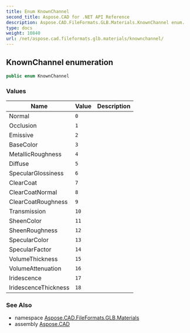 ```yaml
---
title: Enum KnownChannel
second_title: Aspose.CAD for .NET API Reference
description: Aspose.CAD.FileFormats.GLB.Materials.KnownChannel enum. 
type: docs
weight: 10840
url: /net/aspose.cad.fileformats.glb.materials/knownchannel/
---
```

## KnownChannel enumeration

```csharp
public enum KnownChannel
```

### Values

| Name | Value | Description |
| --- | --- | --- |
| Normal | `0` |  |
| Occlusion | `1` |  |
| Emissive | `2` |  |
| BaseColor | `3` |  |
| MetallicRoughness | `4` |  |
| Diffuse | `5` |  |
| SpecularGlossiness | `6` |  |
| ClearCoat | `7` |  |
| ClearCoatNormal | `8` |  |
| ClearCoatRoughness | `9` |  |
| Transmission | `10` |  |
| SheenColor | `11` |  |
| SheenRoughness | `12` |  |
| SpecularColor | `13` |  |
| SpecularFactor | `14` |  |
| VolumeThickness | `15` |  |
| VolumeAttenuation | `16` |  |
| Iridescence | `17` |  |
| IridescenceThickness | `18` |  |

### See Also

* namespace [Aspose.CAD.FileFormats.GLB.Materials](../../aspose.cad.fileformats.glb.materials/)
* assembly [Aspose.CAD](../../)


